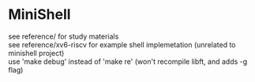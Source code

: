 # MiniShell

see reference/ for study materials   
see reference/xv6-riscv for example shell implemetation (unrelated to minishell project)   
use 'make debug' instead of 'make re' (won't recompile libft, and adds -g flag)   
